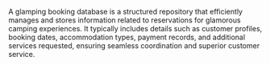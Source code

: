 A glamping booking database is a structured repository that efficiently manages and stores information related to reservations for glamorous camping experiences. It typically includes details such as customer profiles, booking dates, accommodation types, payment records, and additional services requested, ensuring seamless coordination and superior customer service.
